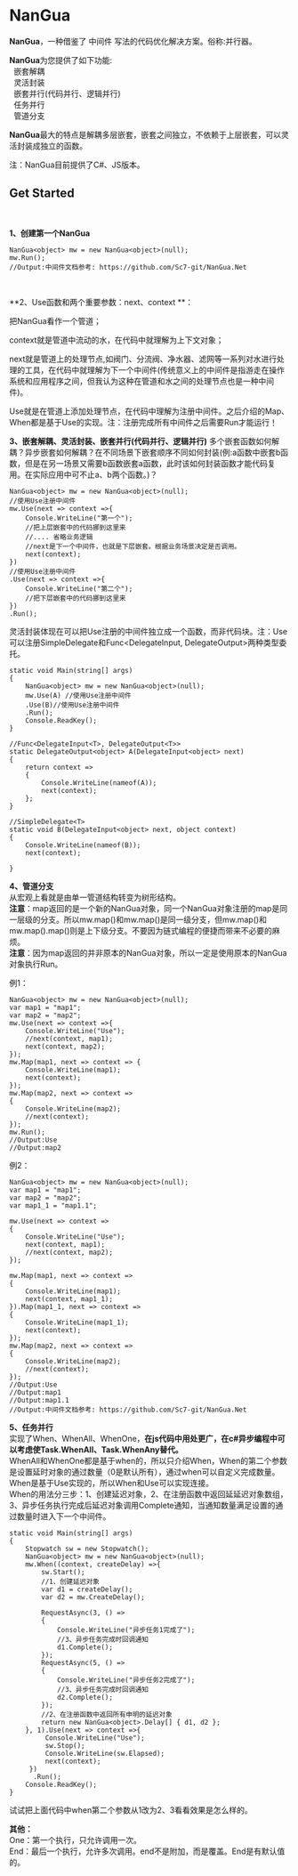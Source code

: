 # NanGua #
**NanGua**，一种借鉴了 中间件 写法的代码优化解决方案。俗称:并行器。<br/>

**NanGua**为您提供了如下功能:<br/>
&nbsp;&nbsp;嵌套解耦<br/>
&nbsp;&nbsp;灵活封装<br/>
&nbsp;&nbsp;嵌套并行(代码并行、逻辑并行)<br/>
&nbsp;&nbsp;任务并行<br/>
&nbsp;&nbsp;管道分支<br/>
 
**NanGua**最大的特点是解耦多层嵌套，嵌套之间独立，不依赖于上层嵌套，可以灵活封装成独立的函数。<br/>

注：NanGua目前提供了C#、JS版本。<br/>


## Get Started ##
<br/>

**1、创建第一个NanGua**<br/>

	NanGua<object> mw = new NanGua<object>(null);
	mw.Run();
	//Output:中间件文档参考: https://github.com/Sc7-git/NanGua.Net

<br/>

**2、Use函数和两个重要参数：next、context **：
<br>

把NanGua看作一个管道；<br>

context就是管道中流动的水，在代码中就理解为上下文对象；<br>

next就是管道上的处理节点,如阀门、分流阀、净水器、滤网等一系列对水进行处理的工具，在代码中就理解为下一个中间件(传统意义上的中间件是指游走在操作系统和应用程序之间，但我认为这种在管道和水之间的处理节点也是一种中间件)。<br>

Use就是在管道上添加处理节点，在代码中理解为注册中间件。之后介绍的Map、When都是基于Use的实现。注：注册完成所有中间件之后需要Run才能运行！<br>

**3、嵌套解耦、灵活封装、嵌套并行(代码并行、逻辑并行)**
多个嵌套函数如何解耦？异步嵌套如何解耦？在不同场景下嵌套顺序不同如何封装(例:a函数中嵌套b函数，但是在另一场景又需要b函数嵌套a函数，此时该如何封装函数才能代码复用。在实际应用中可不止a、b两个函数。)？

	NanGua<object> mw = new NanGua<object>(null);
	//使用Use注册中间件
	mw.Use(next => context =>{
        Console.WriteLine("第一个");
	    //把上层嵌套中的代码挪到这里来
	    //.... 省略业务逻辑
	    //next是下一个中间件，也就是下层嵌套。根据业务场景决定是否调用。
	    next(context);
	})
	//使用Use注册中间件
	.Use(next => context =>{
        Console.WriteLine("第二个");
	    //把下层嵌套中的代码挪到这里来
	})
	.Run();

灵活封装体现在可以把Use注册的中间件独立成一个函数，而非代码块。注：Use可以注册SimpleDelegate<T>和Func<DelegateInput<T>, DelegateOutput<T>>两种类型委托。

    static void Main(string[] args)
    {
        NanGua<object> mw = new NanGua<object>(null);           
        mw.Use(A) //使用Use注册中间件
        .Use(B)//使用Use注册中间件
        .Run();
        Console.ReadKey();
    }

	//Func<DelegateInput<T>, DelegateOutput<T>>
    static DelegateOutput<object> A(DelegateInput<object> next)
    {
        return context =>
        {
            Console.WriteLine(nameof(A));
            next(context);
        };
    }

	//SimpleDelegate<T>
    static void B(DelegateInput<object> next, object context)
    {
        Console.WriteLine(nameof(B));
        next(context);

    }


**4、管道分支** <br/>
从宏观上看就是由单一管道结构转变为树形结构。<br/>
__注意__：map返回的是一个新的NanGua对象，同一个NanGua对象注册的map是同一层级的分支。所以mw.map()和mw.map()是同一级分支，但mw.map()和mw.map().map()则是上下级分支。不要因为链式编程的便捷而带来不必要的麻烦。<br/>
__注意__：因为map返回的并非原本的NanGua对象，所以一定是使用原本的NanGua对象执行Run。

例1：

    NanGua<object> mw = new NanGua<object>(null);
    var map1 = "map1";
    var map2 = "map2";
    mw.Use(next => context =>{
        Console.WriteLine("Use");
        //next(context, map1);
        next(context, map2);
    });
    mw.Map(map1, next => context => {
        Console.WriteLine(map1);
        next(context);
    });
    mw.Map(map2, next => context =>
    {
        Console.WriteLine(map2);
        //next(context);
    });
    mw.Run();
	//Output:Use
	//Output:map2

例2：

    NanGua<object> mw = new NanGua<object>(null);
    var map1 = "map1";
    var map2 = "map2";
    var map1_1 = "map1.1";

    mw.Use(next => context =>
    {
        Console.WriteLine("Use");
        next(context, map1);
        //next(context, map2);
    });

    mw.Map(map1, next => context =>
    {
        Console.WriteLine(map1);
        next(context, map1_1);
    }).Map(map1_1, next => context =>
    {
        Console.WriteLine(map1_1);
        next(context);
    });
    mw.Map(map2, next => context =>
    {
        Console.WriteLine(map2);
        //next(context);
    });
	//Output:Use
	//Output:map1
	//Output:map1.1
	//Output:中间件文档参考: https://github.com/Sc7-git/NanGua.Net


**5、任务并行**<br/>
实现了When、WhenAll、WhenOne，**在js代码中用处更广，在c#异步编程中可以考虑使Task.WhenAll、Task.WhenAny替代。**<br/>
WhenAll和WhenOne都是基于when的，所以只介绍When，When的第二个参数是设置延时对象的通过数量（0是默认所有），通过when可以自定义完成数量。<br/>
When是基于Use实现的，所以When和Use可以实现连接。<br/>
When的用法分三步：1、创建延迟对象，2、在注册函数中返回延延迟对象数组，3、异步任务执行完成后延迟对象调用Complete通知，当通知数量满足设置的通过数量时进入下一个中间件。

	static void Main(string[] args)
	{
	    Stopwatch sw = new Stopwatch();
	    NanGua<object> mw = new NanGua<object>(null);
	    mw.When((context, createDelay) =>{
	        sw.Start();
	        //1、创建延迟对象
	        var d1 = createDelay();
	        var d2 = mw.CreateDelay();
	
	        RequestAsync(3, () =>
	        {
	            Console.WriteLine("异步任务1完成了");
	            //3、异步任务完成时回调通知
	            d1.Complete();
	        });
	        RequestAsync(5, () =>
	        {
	            Console.WriteLine("异步任务2完成了");
	            //3、异步任务完成时回调通知
	            d2.Complete();
	        });
	        //2、在注册函数中返回所有申明的延迟对象
	        return new NanGua<object>.Delay[] { d1, d2 };
	    }, 1).Use(next => context =>{
	         Console.WriteLine("Use");
	         sw.Stop();
	         Console.WriteLine(sw.Elapsed);
	         next(context);
	     })
	      .Run();
        Console.ReadKey();
    }

试试把上面代码中when第二个参数从1改为2、3看看效果是怎么样的。


**其他：**<br/>
One：第一个执行，只允许调用一次。<br/>
End：最后一个执行，允许多次调用。end不是附加，而是覆盖。End是有默认值的。<br/>
